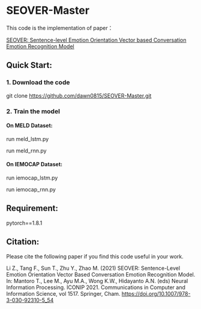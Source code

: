 # SEOVER-Master
This code is the implementation of paper：

[SEOVER: Sentence-level Emotion Orientation Vector based Conversation Emotion Recognition Model](https://link.springer.com/chapter/10.1007/978-3-030-92310-5_54)

## Quick Start:

### 1. Download the code

git clone https://github.com/dawn0815/SEOVER-Master.git

### 2. Train the model

#### On MELD Dataset:

run meld_lstm.py

run meld_rnn.py

####  On IEMOCAP Dataset:

run iemocap_lstm.py

run iemocap_rnn.py

## Requirement:

pytorch==1.8.1

## Citation:

Please cite the following paper if you find this code useful in your work.

Li Z., Tang F., Sun T., Zhu Y., Zhao M. (2021) SEOVER: Sentence-Level Emotion Orientation Vector Based Conversation Emotion Recognition Model. In: Mantoro T., Lee M., Ayu M.A., Wong K.W., Hidayanto A.N. (eds) Neural Information Processing. ICONIP 2021. Communications in Computer and Information Science, vol 1517. Springer, Cham. https://doi.org/10.1007/978-3-030-92310-5_54


